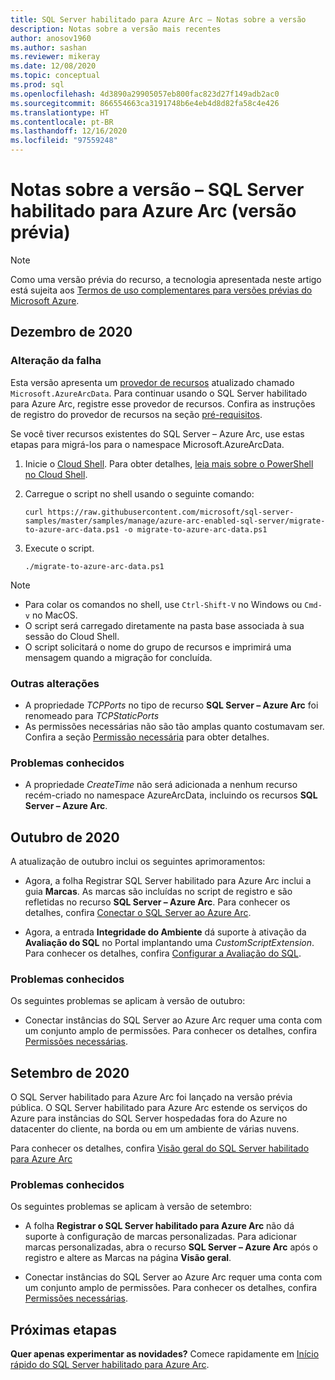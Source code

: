 ```yaml
---
title: SQL Server habilitado para Azure Arc – Notas sobre a versão
description: Notas sobre a versão mais recentes
author: anosov1960
ms.author: sashan
ms.reviewer: mikeray
ms.date: 12/08/2020
ms.topic: conceptual
ms.prod: sql
ms.openlocfilehash: 4d3890a29905057eb800fac823d27f149adb2ac0
ms.sourcegitcommit: 866554663ca3191748b6e4eb4d8d82fa58c4e426
ms.translationtype: HT
ms.contentlocale: pt-BR
ms.lasthandoff: 12/16/2020
ms.locfileid: "97559248"
---
```

# <a name="release-notes---azure-arc-enabled-sql-server-preview"></a>Notas sobre a versão – SQL Server habilitado para Azure Arc (versão prévia)

> [!NOTE]
> Como uma versão prévia do recurso, a tecnologia apresentada neste artigo está sujeita aos [Termos de uso complementares para versões prévias do Microsoft Azure](https://azure.microsoft.com/support/legal/preview-supplemental-terms/).

## <a name="december-2020"></a>Dezembro de 2020

### <a name="breaking-change"></a>Alteração da falha

Esta versão apresenta um [provedor de recursos](/azure/azure-resource-manager/management/azure-services-resource-providers) atualizado chamado `Microsoft.AzureArcData`. Para continuar usando o SQL Server habilitado para Azure Arc, registre esse provedor de recursos. Confira as instruções de registro do provedor de recursos na seção [pré-requisitos](connect.md#prerequisites).

Se você tiver recursos existentes do SQL Server – Azure Arc, use estas etapas para migrá-los para o namespace Microsoft.AzureArcData.

1. Inicie o [Cloud Shell](https://shell.azure.com/). Para obter detalhes, [leia mais sobre o PowerShell no Cloud Shell](https://aka.ms/pscloudshell/docs).

2. Carregue o script no shell usando o seguinte comando:

    ```console
    curl https://raw.githubusercontent.com/microsoft/sql-server-samples/master/samples/manage/azure-arc-enabled-sql-server/migrate-to-azure-arc-data.ps1 -o migrate-to-azure-arc-data.ps1
    ```
3. Execute o script.  

    ```console
   ./migrate-to-azure-arc-data.ps1
    ```

> [!NOTE]
> - Para colar os comandos no shell, use `Ctrl-Shift-V` no Windows ou `Cmd-v` no MacOS.
> - O script será carregado diretamente na pasta base associada à sua sessão do Cloud Shell.
> - O script solicitará o nome do grupo de recursos e imprimirá uma mensagem quando a migração for concluída.

### <a name="other-changes"></a>Outras alterações

* A propriedade *TCPPorts* no tipo de recurso **SQL Server – Azure Arc** foi renomeado para *TCPStaticPorts*
* As permissões necessárias não são tão amplas quanto costumavam ser. Confira a seção [Permissão necessária](overview.md#required-permissions) para obter detalhes.

### <a name="known-issues"></a>Problemas conhecidos

* A propriedade *CreateTime* não será adicionada a nenhum recurso recém-criado no namespace AzureArcData, incluindo os recursos **SQL Server – Azure Arc**.

## <a name="october-2020"></a>Outubro de 2020

A atualização de outubro inclui os seguintes aprimoramentos:

* Agora, a folha Registrar SQL Server habilitado para Azure Arc inclui a guia **Marcas**. As marcas são incluídas no script de registro e são refletidas no recurso **SQL Server – Azure Arc**. Para conhecer os detalhes, confira [Conectar o SQL Server ao Azure Arc](connect.md).

* Agora, a entrada **Integridade do Ambiente** dá suporte à ativação da **Avaliação do SQL** no Portal implantando uma *CustomScriptExtension*. Para conhecer os detalhes, confira [Configurar a Avaliação do SQL](assess.md#run-on-demand-sql-assessment).

### <a name="known-issues"></a>Problemas conhecidos

Os seguintes problemas se aplicam à versão de outubro:

* Conectar instâncias do SQL Server ao Azure Arc requer uma conta com um conjunto amplo de permissões. Para conhecer os detalhes, confira [Permissões necessárias](overview.md#required-permissions).

## <a name="september-2020"></a>Setembro de 2020

O SQL Server habilitado para Azure Arc foi lançado na versão prévia pública. O SQL Server habilitado para Azure Arc estende os serviços do Azure para instâncias do SQL Server hospedadas fora do Azure no datacenter do cliente, na borda ou em um ambiente de várias nuvens.

Para conhecer os detalhes, confira [Visão geral do SQL Server habilitado para Azure Arc](overview.md)

### <a name="known-issues"></a>Problemas conhecidos

Os seguintes problemas se aplicam à versão de setembro:

* A folha **Registrar o SQL Server habilitado para Azure Arc** não dá suporte à configuração de marcas personalizadas. Para adicionar marcas personalizadas, abra o recurso **SQL Server – Azure Arc** após o registro e altere as Marcas na página **Visão geral**.

* Conectar instâncias do SQL Server ao Azure Arc requer uma conta com um conjunto amplo de permissões. Para conhecer os detalhes, confira [Permissões necessárias](overview.md#required-permissions).

## <a name="next-steps"></a>Próximas etapas

**Quer apenas experimentar as novidades?**  Comece rapidamente em [Início rápido do SQL Server habilitado para Azure Arc](https://aka.ms/AzureArcSqlServerJumpstart).
